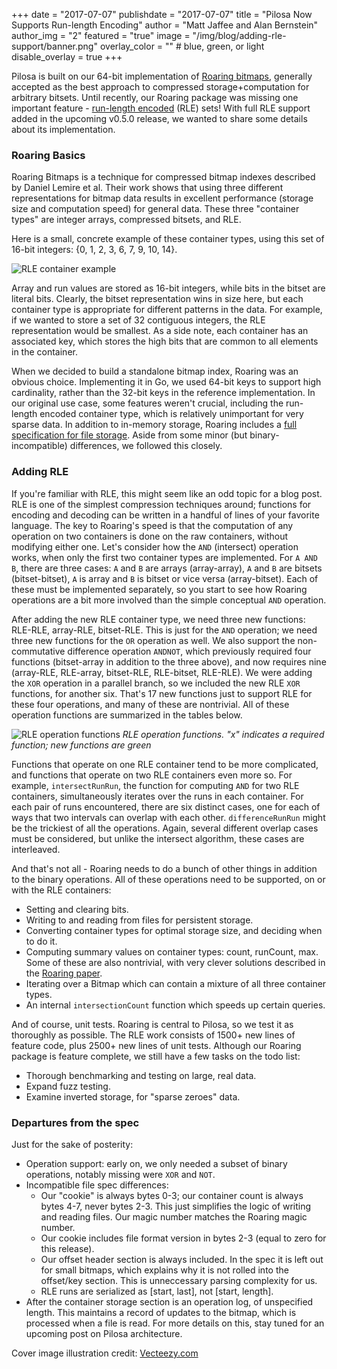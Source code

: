+++
date = "2017-07-07"
publishdate = "2017-07-07"
title = "Pilosa Now Supports Run-length Encoding"
author = "Matt Jaffee and Alan Bernstein"
author_img = "2"
featured = "true"
image = "/img/blog/adding-rle-support/banner.png"
overlay_color = "" # blue, green, or light
disable_overlay = true
+++
<!-- red overlay added directly to banner image -->

Pilosa is built on our 64-bit implementation of [Roaring bitmaps](http://roaringbitmap.org/), generally accepted as the best approach to compressed storage+computation for arbitrary bitsets. Until recently, our Roaring package was missing one important feature - [run-length encoded](https://en.wikipedia.org/wiki/Run-length_encoding) (RLE) sets! With full RLE support added in the upcoming v0.5.0 release, we wanted to share some details about its implementation.

<!--more-->

### Roaring Basics

Roaring Bitmaps is a technique for compressed bitmap indexes described by Daniel Lemire et al. Their work shows that using three different representations for bitmap data results in excellent performance (storage size and computation speed) for general data. These three "container types" are integer arrays, compressed bitsets, and RLE.

Here is a small, concrete example of these container types, using this set of 16-bit integers: {0, 1, 2, 3, 6, 7, 9, 10, 14}.

![RLE container example](/img/blog/adding-rle-support/rle-container-example.png)

Array and run values are stored as 16-bit integers, while bits in the bitset are literal bits. Clearly, the bitset representation wins in size here, but each container type is appropriate for different patterns in the data. For example, if we wanted to store a set of 32 contiguous integers, the RLE representation would be smallest. As a side note, each container has an associated key, which stores the high bits that are common to all elements in the container.

When we decided to build a standalone bitmap index, Roaring was an obvious choice. Implementing it in Go, we used 64-bit keys to support high cardinality, rather than the 32-bit keys in the reference implementation. In our original use case, some features weren't crucial, including the run-length encoded container type, which is relatively unimportant for very sparse data. In addition to in-memory storage, Roaring includes a [full specification for file storage](https://github.com/RoaringBitmap/RoaringFormatSpec). Aside from some minor (but binary-incompatible) differences, we followed this closely.

### Adding RLE

If you're familiar with RLE, this might seem like an odd topic for a blog post. RLE is one of the simplest compression techniques around; functions for encoding and decoding can be written in a handful of lines of your favorite language. The key to Roaring's speed is that the computation of any operation on two containers is done on the raw containers, without modifying either one. Let's consider how the `AND` (intersect) operation works, when only the first two container types are implemented. For `A AND B`, there are three cases: `A` and `B` are arrays (array-array), `A` and `B` are bitsets (bitset-bitset), `A` is array and `B` is bitset or vice versa (array-bitset). Each of these must be implemented separately, so you start to see how Roaring operations are a bit more involved than the simple conceptual `AND` operation.

After adding the new RLE container type, we need three new functions: RLE-RLE, array-RLE, bitset-RLE. This is just for the `AND` operation; we need three new functions for the `OR` operation as well. We also support the non-commutative difference operation `ANDNOT`, which previously required four functions (bitset-array in addition to the three above), and now requires nine (array-RLE, RLE-array, bitset-RLE, RLE-bitset, RLE-RLE). We were adding the `XOR` operation in a parallel branch, so we included the new RLE `XOR` functions, for another six. That's 17 new functions just to support RLE for these four operations, and many of these are nontrivial. All of these operation functions are summarized in the tables below.

![RLE operation functions](/img/blog/adding-rle-support/rle-function-tables.png)
*RLE operation functions. "x" indicates a required function; new functions are green*

Functions that operate on one RLE container tend to be more complicated, and functions that operate on two RLE containers even more so. For example, `intersectRunRun`, the function for computing `AND` for two RLE containers, simultaneously iterates over the runs in each container. For each pair of runs encountered, there are six distinct cases, one for each of ways that two intervals can overlap with each other. `differenceRunRun` might be the trickiest of all the operations. Again, several different overlap cases must be considered, but unlike the intersect algorithm, these cases are interleaved. 

And that's not all - Roaring needs to do a bunch of other things in addition to the binary operations. All of these operations need to be supported, on or with the RLE containers:

* Setting and clearing bits.
* Writing to and reading from files for persistent storage.
* Converting container types for optimal storage size, and deciding when to do it.
* Computing summary values on container types: count, runCount, max. Some of these are also nontrivial, with very clever solutions described in the [Roaring paper](https://arxiv.org/pdf/1603.06549.pdf).
* Iterating over a Bitmap which can contain a mixture of all three container types.
* An internal `intersectionCount` function which speeds up certain queries.

And of course, unit tests. Roaring is central to Pilosa, so we test it as thoroughly as possible. The RLE work consists of 1500+ new lines of feature code, plus 2500+ new lines of unit tests. Although our Roaring package is feature complete, we still have a few tasks on the todo list:

* Thorough benchmarking and testing on large, real data.
* Expand fuzz testing.
* Examine inverted storage, for "sparse zeroes" data.

### Departures from the spec
Just for the sake of posterity:

* Operation support: early on, we only needed a subset of binary operations, notably missing were `XOR` and `NOT`.
* Incompatible file spec differences:
  * Our "cookie" is always bytes 0-3; our container count is always bytes 4-7, never bytes 2-3. This just simplifies the logic of writing and reading files. Our magic number matches the Roaring magic number.
  * Our cookie includes file format version in bytes 2-3 (equal to zero for this release).
  * Our offset header section is always included. In the spec it is left out for small bitmaps, which explains why it is not rolled into the offset/key section. This is unneccessary parsing complexity for us.
  * RLE runs are serialized as [start, last], not [start, length].
* After the container storage section is an operation log, of unspecified length. This maintains a record of updates to the bitmap, which is processed when a file is read. For more details on this, stay tuned for an upcoming post on Pilosa architecture.

<!--
link doesnt work yet
Our file format is described in some detail in the [docs](../../docs/architecture/#roaring-bitmap-storage-format).

-->

<!--
### Benchmarks
- memory
- disk
- speed
- different cardinalities
- different bit distributions - optimal for each case, mixed, etc
-->

Cover image illustration credit: [Vecteezy.com](https://vecteezy.com)
